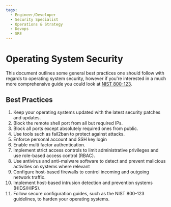 ```yaml
---
tags:
  - Engineer/Developer
  - Security Specialist
  - Operations & Strategy
  - Devops
  - SRE
---
```


# Operating System Security

This document outlines some general best practices one should follow with regards to operating system security, however if you're interested in a much more comprehensive guide you could look at [NIST 800-123](https://nvlpubs.nist.gov/nistpubs/Legacy/SP/nistspecialpublication800-123.pdf).

## Best Practices

1. Keep your operating systems updated with the latest security patches and updates.
2. Block the remote shell port from all but required IPs.
3. Block all ports except absolutely required ones from public.
4. Use tools such as fail2ban to protect against attacks.
5. Enforce personal account and SSH key login
6. Enable multi factor authentication.
7. Implement strict access controls to limit administrative privileges and use role-based access control (RBAC).
8. Use antivirus and anti-malware software to detect and prevent malicious activities on systems where relevant
9. Configure host-based firewalls to control incoming and outgoing network traffic.
10. Implement host-based intrusion detection and prevention systems (HIDS/HIPS).
11. Follow secure configuration guides, such as the NIST 800-123 guidelines, to harden your operating systems.